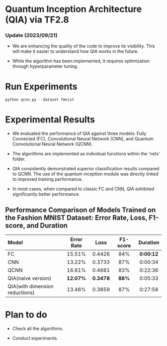 # Quantum Inception Architecture (QIA) via TF2.8
### Update (2023/09/21)
- We are enhancing the quality of the code to improve its visibility. This will make it easier to understand how QIA works in the future.


- While the algorithm has been implemented, it requires optimization through hyperparameter tuning.


# Run Experiments
```c
python qcnn.py --dataset fmnist
```

# Experimental Results
- We evaluated the performance of QIA against three models: Fully Connected (FC), Convolutional Neural Network (CNN), and Quantum Convolutional Neural Network (QCNN).


- The algorithms are implemented as individual functions within the 'nets' folder.


- QIA consistently demonstrated superior classification results compared to QCNN. The use of the quantum inception module was directly linked to improved training performance.


- In most cases, when compared to classic FC and CNN, QIA exhibited significantly better performance.

## Performance Comparison of Models Trained on the Fashion MNIST Dataset: Error Rate, Loss, F1-score, and Duration

|Model|Error Rate|Loss|F1-score|Duration|
|:----------|:----------:|:----------:|:----------:|:----------:|
|FC|15.51%|0.4426|84%|**0:00:12**|
|CNN|13.22%|0.3733|87%|0:00:34|
|QCNN|16.61%|0.4681|83%|0:22:36|
|QIA(naive version)|**12.07%**|**0.3478**|**88%**|0:05:33|
|QIA(with dimension reductions)|13.46%|0.3859|87%|0:27:58|

# Plan to do
- Check all the algorithms.


- Conduct experiments.
